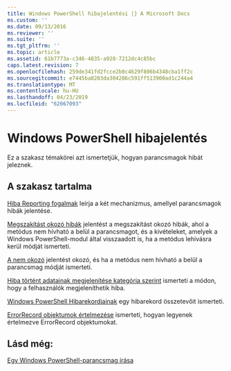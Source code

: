 ```yaml
---
title: Windows PowerShell hibajelentési |} A Microsoft Docs
ms.custom: ''
ms.date: 09/13/2016
ms.reviewer: ''
ms.suite: ''
ms.tgt_pltfrm: ''
ms.topic: article
ms.assetid: 61b7773a-c346-4835-a928-7212dc4c85bc
caps.latest.revision: 7
ms.openlocfilehash: 259de341fd2fcce2b0c4629f806b4348cba1ff2c
ms.sourcegitcommit: e7445ba8203da304286c591ff513900ad1c244a4
ms.translationtype: MT
ms.contentlocale: hu-HU
ms.lasthandoff: 04/23/2019
ms.locfileid: "62067093"
---
```

# <a name="windows-powershell-error-reporting"></a>Windows PowerShell hibajelentés

Ez a szakasz témakörei azt ismertetjük, hogyan parancsmagok hibát jeleznek.

## <a name="in-this-section"></a>A szakasz tartalma

[Hiba Reporting fogalmak](./error-reporting-concepts.md) leírja a két mechanizmus, amellyel parancsmagok hibák jelentése.

[Megszakítást okozó hibák](./terminating-errors.md) jelentést a megszakítást okozó hibák, ahol a metódus nem hívható a belül a parancsmagot, és a kivételeket, amelyek a Windows PowerShell-modul által visszaadott is, ha a metódus lehívásra kerül módját ismerteti.

[A nem okozó](./non-terminating-errors.md) jelentést okozó, és ha a metódus nem hívható a belül a parancsmag módját ismerteti.

[Hiba történt adatainak megjelenítése kategória szerint](./displaying-error-information.md) ismerteti a módon, hogy a felhasználók megjeleníthetik hiba.

[Windows PowerShell Hibarekordjainak](./windows-powershell-error-records.md) egy hibarekord összetevőit ismerteti.

[ErrorRecord objektumok értelmezése](./interpreting-errorrecord-objects.md) ismerteti, hogyan legyenek értelmezve ErrorRecord objektumokat.

## <a name="see-also"></a>Lásd még:

[Egy Windows PowerShell-parancsmag írása](./writing-a-windows-powershell-cmdlet.md)
